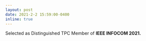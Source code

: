 ```yaml
---
layout: post
date: 2021-2-2 15:59:00-0400
inline: true
---
```


Selected as Distinguished TPC Member of <strong> IEEE INFOCOM 2021.<strong>


